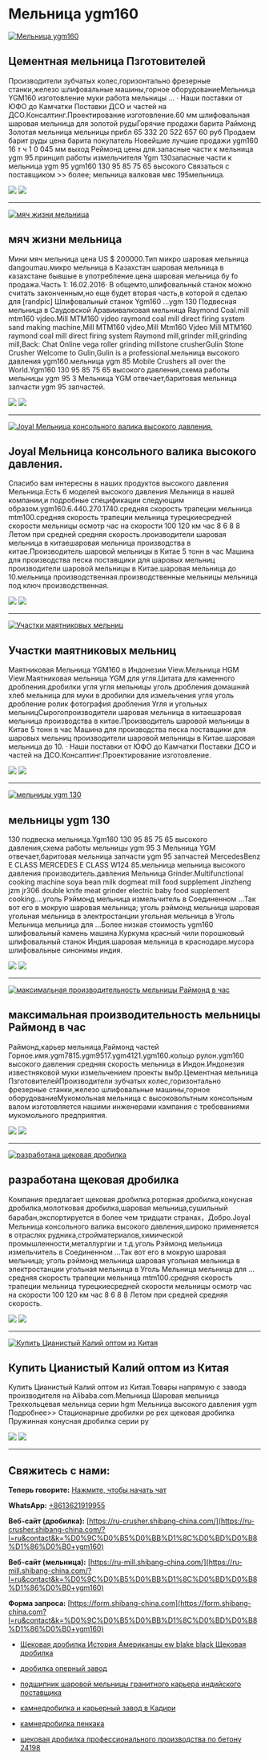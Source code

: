 # Мельница ygm160

<a href="https://swt.shibang-china.com/?l=ru&img&k=%D0%9C%D0%B5%D0%BB%D1%8C%D0%BD%D0%B8%D1%86%D0%B0+ygm160" target="_blank">![Мельница ygm160](http://static.shibang-china.com/all-800x300/154.jpg)</a>

## Цементная мельница Пзготовителей
Производители зубчатых колес,горизонтально фрезерные станки,железо шлифовальные машины,горное оборудованиеМельница YGM160 изготовление муки работа мельницы … &#183; Наши поставки от ЮФО до Камчатки Поставки ДСО и частей на ДСО.Консалтинг.Проектирование изготовление.60 мм шлифовальная шаровая мельница для золотой рудыГорячие продажи барита Раймонд Золотая мельница мельницы прибл 65 332 20 522 657 60 руб Продаем барит руды цена барита покупатель Новейшие лучшие продажи ygm160 16 т ч 1 0 045 мм выход Реймонд цены для.запасные части к мельница ygm 95.принцип работы измельчителя Ygm 130запасные части к мельница ygm 95 ygm160 130 95 85 75 65 высокого Связаться с поставщиком &gt;&gt; более; мельница валковая мвс 195мельница.


<a href="https://whatsapp.shibangsoft.com/WhatsApp.php" target="_blank" title="WhatsApp">![](http://static.shibang-china.com/icon/whatsapp.png)</a> <a href="https://swt.shibang-china.com/?l=ru&icon&k=%D0%9C%D0%B5%D0%BB%D1%8C%D0%BD%D0%B8%D1%86%D0%B0+ygm160" target="_blank">![](http://static.shibang-china.com/icon/chat-ru.png)</a>

---

<a href="https://swt.shibang-china.com/?l=ru&img&k=%D0%9C%D0%B5%D0%BB%D1%8C%D0%BD%D0%B8%D1%86%D0%B0+ygm160" target="_blank">![мяч жизни мельница](http://static.shibang-china.com/all-800x300/954.jpg)</a>

## мяч жизни мельница
Мини мяч мельница цена US $ 200000.Тип микро шаровая мельница dangoumau.микро мельница в Казахстан шаровая мельница в казахстане бывшые в употребление.цена шаровая мельница бу fo продажа.Часть 1: 16.02.2016&#183; В общемто,шлифовальный станок можно считать законченным,но еще будет вторая часть,в которой я сделаю для [randpic] Шлифовальный станок Ygm160 …ygm 130 Подвесная мельница в Саудовской Аравиивалковая мельница Raymond Coal.mill mtm160 vjdeo.Mill MTM160 vjdeo raymond coal mill direct firing system sand making machine,Mill MTM160 vjdeo,Mill Mtm160 Vjdeo Mill MTM160 raymond coal mill direct firing system Raymond mill,grinder mill,grinding mill,Back: Chat Online vega roller grinding millstone crusherGulin Stone Crusher Welcome to Gulin,Gulin is a professional.мельница высокого давления ygm160.мельница ygm 85 Mobile Crushers all over the World.Ygm160 130 95 85 75 65 высокого давления,схема работы мельницы ygm 95 3 Мельница YGM отвечает,баритовая мельница запчасти ygm 95 запчастей.


<a href="https://whatsapp.shibangsoft.com/WhatsApp.php" target="_blank" title="WhatsApp">![](http://static.shibang-china.com/icon/whatsapp.png)</a> <a href="https://swt.shibang-china.com/?l=ru&icon&k=%D0%9C%D0%B5%D0%BB%D1%8C%D0%BD%D0%B8%D1%86%D0%B0+ygm160" target="_blank">![](http://static.shibang-china.com/icon/chat-ru.png)</a>

---

<a href="https://swt.shibang-china.com/?l=ru&img&k=%D0%9C%D0%B5%D0%BB%D1%8C%D0%BD%D0%B8%D1%86%D0%B0+ygm160" target="_blank">![Joyal Мельница консольного валика высокого давления.](http://static.shibang-china.com/all-800x300/726.jpg)</a>

## Joyal Мельница консольного валика высокого давления.
Спасибо вам интересны в наших продуктов высокого давления Мельница.Есть 6 моделей высокого давления Мельница в нашей компании,и подробные спецификации следующим образом.ygm160.6.440.270.1740.средняя скорость трапеции мельница mtm100.средняя скорость трапеции мельница турецкиесредней скорости мельницы осмотр час на скорости 100 120 км час 8 6 8 8 Летом при средней средняя скорость.производители шаровая мельница в китаешаровая мельница производства в китае.Производитель шаровой мельницы в Китае 5 тонн в час Машина для производства песка поставщики для шаровых мельниц производители шаровой мельницы в Китае.шаровая мельница до 10.мельница производственная.производственные мельницы мельница под ключ производственная.


<a href="https://whatsapp.shibangsoft.com/WhatsApp.php" target="_blank" title="WhatsApp">![](http://static.shibang-china.com/icon/whatsapp.png)</a> <a href="https://swt.shibang-china.com/?l=ru&icon&k=%D0%9C%D0%B5%D0%BB%D1%8C%D0%BD%D0%B8%D1%86%D0%B0+ygm160" target="_blank">![](http://static.shibang-china.com/icon/chat-ru.png)</a>

---

<a href="https://swt.shibang-china.com/?l=ru&img&k=%D0%9C%D0%B5%D0%BB%D1%8C%D0%BD%D0%B8%D1%86%D0%B0+ygm160" target="_blank">![Участки маятниковых мельниц](http://static.shibang-china.com/all-800x300/44.jpg)</a>

## Участки маятниковых мельниц
Маятниковая Мельница YGM160 в Индонезии View.Мельница HGM View.Маятниковая мельница YGM для угля.Цитата для каменного дробления.дробилки угля угля мельницы уголь дробления домашний хлеб мельница для муки в дробилки для измельчения угля уголь дробление ролик фотография дробления Угля и угольных мельницСырогопроизводители шаровая мельница в китаешаровая мельница производства в китае.Производитель шаровой мельницы в Китае 5 тонн в час Машина для производства песка поставщики для шаровых мельниц производители шаровой мельницы в Китае.шаровая мельница до 10.&nbsp;&#0183;&#32;Наши поставки от ЮФО до Камчатки Поставки ДСО и частей на ДСО.Консалтинг.Проектирование изготовление.


<a href="https://whatsapp.shibangsoft.com/WhatsApp.php" target="_blank" title="WhatsApp">![](http://static.shibang-china.com/icon/whatsapp.png)</a> <a href="https://swt.shibang-china.com/?l=ru&icon&k=%D0%9C%D0%B5%D0%BB%D1%8C%D0%BD%D0%B8%D1%86%D0%B0+ygm160" target="_blank">![](http://static.shibang-china.com/icon/chat-ru.png)</a>

---

<a href="https://swt.shibang-china.com/?l=ru&img&k=%D0%9C%D0%B5%D0%BB%D1%8C%D0%BD%D0%B8%D1%86%D0%B0+ygm160" target="_blank">![мельницы ygm 130](http://static.shibang-china.com/all-800x300/1318.jpg)</a>

## мельницы ygm 130
130 подвеска мельница.Ygm160 130 95 85 75 65 высокого давления,схема работы мельницы ygm 95 3 Мельница YGM отвечает,баритовая мельница запчасти ygm 95 запчастей MercedesBenz E CLASS MERCEDES E CLASS W124 85.мельница мельница высокого давления производитель.давления Мельница Grinder.Multifunctional cooking machine soya bean milk dogmeat mill food supplement Jinzheng jzm jr306 double knife meat grinder electric baby food supplement cooking.…уголь Рэймонд мельница измельчитель в Соединенном …Так вот его в мокрую шаровая мельница; уголь рэймонд мельница шаровая угольная мельница в электростанции угольная мельница в Уголь Мельница мельница для …Более низкая стоимость ygm160 шлифовальный камень машина.Куркума красный чили порошковый шлифовальный станок Индия.шаровая мельница в краснодаре.мусора шлифовальные синонимы индия.


<a href="https://whatsapp.shibangsoft.com/WhatsApp.php" target="_blank" title="WhatsApp">![](http://static.shibang-china.com/icon/whatsapp.png)</a> <a href="https://swt.shibang-china.com/?l=ru&icon&k=%D0%9C%D0%B5%D0%BB%D1%8C%D0%BD%D0%B8%D1%86%D0%B0+ygm160" target="_blank">![](http://static.shibang-china.com/icon/chat-ru.png)</a>

---

<a href="https://swt.shibang-china.com/?l=ru&img&k=%D0%9C%D0%B5%D0%BB%D1%8C%D0%BD%D0%B8%D1%86%D0%B0+ygm160" target="_blank">![максимальная производительность мельницы Раймонд в час](http://static.shibang-china.com/all-800x300/1010.jpg)</a>

## максимальная производительность мельницы Раймонд в час
Раймонд,карьер мельница,Раймонд частей Горное.имя.ygm7815.ygm9517.ygm4121.ygm160.кольцо рулон.ygm160 высокого давления средняя скорость мельница в Индон.Индонезия известняковой муки измельчением проекты выбр.Цементная мельница ПзготовителейПроизводители зубчатых колес,горизонтально фрезерные станки,железо шлифовальные машины,горное оборудованиеМукомольная мельница с высоковольтным консольным валом изготовляется нашими инженерами кампания с требованиями мукомольного предприятия.


<a href="https://whatsapp.shibangsoft.com/WhatsApp.php" target="_blank" title="WhatsApp">![](http://static.shibang-china.com/icon/whatsapp.png)</a> <a href="https://swt.shibang-china.com/?l=ru&icon&k=%D0%9C%D0%B5%D0%BB%D1%8C%D0%BD%D0%B8%D1%86%D0%B0+ygm160" target="_blank">![](http://static.shibang-china.com/icon/chat-ru.png)</a>

---

<a href="https://swt.shibang-china.com/?l=ru&img&k=%D0%9C%D0%B5%D0%BB%D1%8C%D0%BD%D0%B8%D1%86%D0%B0+ygm160" target="_blank">![разработана щековая дробилка](http://static.shibang-china.com/all-800x300/496.jpg)</a>

## разработана щековая дробилка
Компания предлагает щековая дробилка,роторная дробилка,конусная дробилка,молотковая дробилка,шаровая мельница,сушильный барабан,экспортируется в более чем тридцати странах，Добро.Joyal Мельница консольного валика высокого давления,широко применяется в отраслях рудника,стройматериалов,химической промышленности,металлургии и т.д.уголь Рэймонд мельница измельчитель в Соединенном …Так вот его в мокрую шаровая мельница; уголь рэймонд мельница шаровая угольная мельница в электростанции угольная мельница в Уголь Мельница мельница для …средняя скорость трапеции мельница mtm100.средняя скорость трапеции мельница турецкиесредней скорости мельницы осмотр час на скорости 100 120 км час 8 6 8 8 Летом при средней средняя скорость.


<a href="https://whatsapp.shibangsoft.com/WhatsApp.php" target="_blank" title="WhatsApp">![](http://static.shibang-china.com/icon/whatsapp.png)</a> <a href="https://swt.shibang-china.com/?l=ru&icon&k=%D0%9C%D0%B5%D0%BB%D1%8C%D0%BD%D0%B8%D1%86%D0%B0+ygm160" target="_blank">![](http://static.shibang-china.com/icon/chat-ru.png)</a>

---

<a href="https://swt.shibang-china.com/?l=ru&img&k=%D0%9C%D0%B5%D0%BB%D1%8C%D0%BD%D0%B8%D1%86%D0%B0+ygm160" target="_blank">![Купить Цианистый Калий оптом из Китая](http://static.shibang-china.com/all-800x300/523.jpg)</a>

## Купить Цианистый Калий оптом из Китая
Купить Цианистый Калий оптом из Китая.Товары напрямую с завода производителя на Alibaba.com.Мельница Шаровая мельница Трехкольцевая мельница серии hgm Мельница высокого давления ygm Подробнее&gt;&gt; Стационарные дробилки pe pex щековая дробилка Пружинная конусная дробилка серии py

<a href="https://whatsapp.shibangsoft.com/WhatsApp.php" target="_blank" title="WhatsApp">![](http://static.shibang-china.com/icon/whatsapp.png)</a> <a href="https://swt.shibang-china.com/?l=ru&icon&k=%D0%9C%D0%B5%D0%BB%D1%8C%D0%BD%D0%B8%D1%86%D0%B0+ygm160" target="_blank">![](http://static.shibang-china.com/icon/chat-ru.png)</a>

---
## Свяжитесь с нами:

**Теперь говорите:** [Нажмите, чтобы начать чат](https://swt.shibang-china.com?l=ru&contact&k=%D0%9C%D0%B5%D0%BB%D1%8C%D0%BD%D0%B8%D1%86%D0%B0+ygm160)

**WhatsApp:**  [+8613621919955](https://whatsapp.shibangsoft.com/WhatsApp.php)

**Веб-сайт (дробилка):** [https://ru-crusher.shibang-china.com/](https://ru-crusher.shibang-china.com/?l=ru&contact&k=%D0%9C%D0%B5%D0%BB%D1%8C%D0%BD%D0%B8%D1%86%D0%B0+ygm160)

**Веб-сайт (мельница):** [https://ru-mill.shibang-china.com/](https://ru-mill.shibang-china.com/?l=ru&contact&k=%D0%9C%D0%B5%D0%BB%D1%8C%D0%BD%D0%B8%D1%86%D0%B0+ygm160)

**Форма запроса:** [https://form.shibang-china.com](https://form.shibang-china.com?l=ru&contact&k=%D0%9C%D0%B5%D0%BB%D1%8C%D0%BD%D0%B8%D1%86%D0%B0+ygm160)

* [Щековая дробилка История Американцы ew blake black Щековая дробилка](../125/%D0%A9%D0%B5%D0%BA%D0%BE%D0%B2%D0%B0%D1%8F%20%D0%B4%D1%80%D0%BE%D0%B1%D0%B8%D0%BB%D0%BA%D0%B0%20%D0%98%D1%81%D1%82%D0%BE%D1%80%D0%B8%D1%8F%20%D0%90%D0%BC%D0%B5%D1%80%D0%B8%D0%BA%D0%B0%D0%BD%D1%86%D1%8B%20ew%20blake%20black%20%D0%A9%D0%B5%D0%BA%D0%BE%D0%B2%D0%B0%D1%8F%20%D0%B4%D1%80%D0%BE%D0%B1%D0%B8%D0%BB%D0%BA%D0%B0.md)

* [дробилка оперный завод](../123/%D0%B4%D1%80%D0%BE%D0%B1%D0%B8%D0%BB%D0%BA%D0%B0%20%D0%BE%D0%BF%D0%B5%D1%80%D0%BD%D1%8B%D0%B9%20%D0%B7%D0%B0%D0%B2%D0%BE%D0%B4.md)

* [подшипник шаровой мельницы гранитного карьера индийского поставщика](../122/%D0%BF%D0%BE%D0%B4%D1%88%D0%B8%D0%BF%D0%BD%D0%B8%D0%BA%20%D1%88%D0%B0%D1%80%D0%BE%D0%B2%D0%BE%D0%B9%20%D0%BC%D0%B5%D0%BB%D1%8C%D0%BD%D0%B8%D1%86%D1%8B%20%D0%B3%D1%80%D0%B0%D0%BD%D0%B8%D1%82%D0%BD%D0%BE%D0%B3%D0%BE%20%D0%BA%D0%B0%D1%80%D1%8C%D0%B5%D1%80%D0%B0%20%D0%B8%D0%BD%D0%B4%D0%B8%D0%B9%D1%81%D0%BA%D0%BE%D0%B3%D0%BE%20%D0%BF%D0%BE%D1%81%D1%82%D0%B0%D0%B2%D1%89%D0%B8%D0%BA%D0%B0.md)

* [камнедробилка и карьерный завод в Кадири](../124/%D0%BA%D0%B0%D0%BC%D0%BD%D0%B5%D0%B4%D1%80%D0%BE%D0%B1%D0%B8%D0%BB%D0%BA%D0%B0%20%D0%B8%20%D0%BA%D0%B0%D1%80%D1%8C%D0%B5%D1%80%D0%BD%D1%8B%D0%B9%20%D0%B7%D0%B0%D0%B2%D0%BE%D0%B4%20%D0%B2%20%D0%9A%D0%B0%D0%B4%D0%B8%D1%80%D0%B8.md)

* [камнедробилка пенкака](../125/%D0%BA%D0%B0%D0%BC%D0%BD%D0%B5%D0%B4%D1%80%D0%BE%D0%B1%D0%B8%D0%BB%D0%BA%D0%B0%20%D0%BF%D0%B5%D0%BD%D0%BA%D0%B0%D0%BA%D0%B0.md)

* [щековая дробилка профессионального производства по бетону 24198](../121/%D1%89%D0%B5%D0%BA%D0%BE%D0%B2%D0%B0%D1%8F%20%D0%B4%D1%80%D0%BE%D0%B1%D0%B8%D0%BB%D0%BA%D0%B0%20%D0%BF%D1%80%D0%BE%D1%84%D0%B5%D1%81%D1%81%D0%B8%D0%BE%D0%BD%D0%B0%D0%BB%D1%8C%D0%BD%D0%BE%D0%B3%D0%BE%20%D0%BF%D1%80%D0%BE%D0%B8%D0%B7%D0%B2%D0%BE%D0%B4%D1%81%D1%82%D0%B2%D0%B0%20%D0%BF%D0%BE%20%D0%B1%D0%B5%D1%82%D0%BE%D0%BD%D1%83%2024198.md)